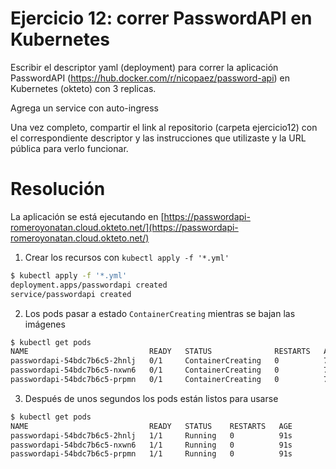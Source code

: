 # Ejercicio 12: correr PasswordAPI en Kubernetes
Escribir el descriptor yaml (deployment) para correr la aplicación PasswordAPI (https://hub.docker.com/r/nicopaez/password-api) en Kubernetes (okteto) con 3 replicas.

Agrega un service con auto-ingress

Una vez completo, compartir el link al repositorio (carpeta ejercicio12) con el correspondiente descriptor y las instrucciones que utilizaste y la URL pública para verlo funcionar.

# Resolución
La aplicación se está ejecutando en [https://passwordapi-romeroyonatan.cloud.okteto.net/](https://passwordapi-romeroyonatan.cloud.okteto.net/)

1. Crear los recursos con `kubectl apply -f '*.yml'`  
```sh
$ kubectl apply -f '*.yml'
deployment.apps/passwordapi created
service/passwordapi created
```
2. Los pods pasar a estado `ContainerCreating` mientras se bajan las imágenes  
```sh
$ kubectl get pods
NAME                           READY   STATUS              RESTARTS   AGE
passwordapi-54bdc7b6c5-2hnlj   0/1     ContainerCreating   0          7s
passwordapi-54bdc7b6c5-nxwn6   0/1     ContainerCreating   0          7s
passwordapi-54bdc7b6c5-prpmn   0/1     ContainerCreating   0          7s
```
3. Después de unos segundos los pods están listos para usarse  
```sh
$ kubectl get pods
NAME                           READY   STATUS    RESTARTS   AGE
passwordapi-54bdc7b6c5-2hnlj   1/1     Running   0          91s
passwordapi-54bdc7b6c5-nxwn6   1/1     Running   0          91s
passwordapi-54bdc7b6c5-prpmn   1/1     Running   0          91s
```

